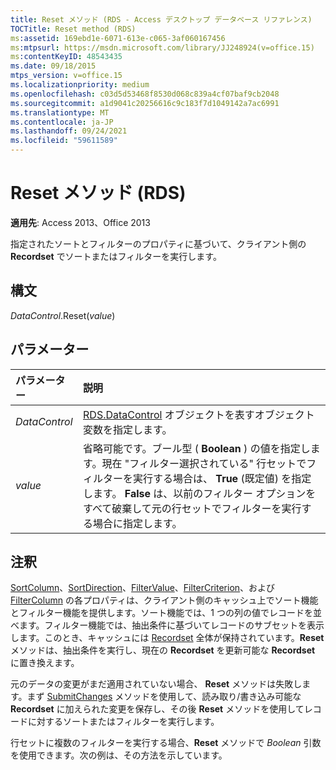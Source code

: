 ```yaml
---
title: Reset メソッド (RDS - Access デスクトップ データベース リファレンス)
TOCTitle: Reset method (RDS)
ms:assetid: 169ebd1e-6071-613e-c065-3af060167456
ms:mtpsurl: https://msdn.microsoft.com/library/JJ248924(v=office.15)
ms:contentKeyID: 48543435
ms.date: 09/18/2015
mtps_version: v=office.15
ms.localizationpriority: medium
ms.openlocfilehash: c03d5d53468f8530d068c839a4cf07baf9cb2048
ms.sourcegitcommit: a1d9041c20256616c9c183f7d1049142a7ac6991
ms.translationtype: MT
ms.contentlocale: ja-JP
ms.lasthandoff: 09/24/2021
ms.locfileid: "59611589"
---
```

# <a name="reset-method-rds"></a>Reset メソッド (RDS)

**適用先**: Access 2013、Office 2013

指定されたソートとフィルターのプロパティに基づいて、クライアント側の **Recordset** でソートまたはフィルターを実行します。

## <a name="syntax"></a>構文

*DataControl*.Reset(*value*)

## <a name="parameters"></a>パラメーター

|パラメーター|説明|
|:--------|:----------|
|*DataControl* |[RDS.DataControl](datacontrol-object-rds.md) オブジェクトを表すオブジェクト変数を指定します。|
|*value* |省略可能です。ブール型 ( **Boolean** ) の値を指定します。現在 "フィルター選択されている" 行セットでフィルターを実行する場合は、 **True** (既定値) を指定します。 **False** は、以前のフィルター オプションをすべて破棄して元の行セットでフィルターを実行する場合に指定します。|

## <a name="remarks"></a>注釈

[SortColumn](sortcolumn-property-rds.md)、[SortDirection](sortdirection-property-rds.md)、[FilterValue](filtervalue-property-rds.md)、[FilterCriterion](filtercriterion-property-rds.md)、および [FilterColumn](filtercolumn-property-rds.md) の各プロパティは、クライアント側のキャッシュ上でソート機能とフィルター機能を提供します。ソート機能では、1 つの列の値でレコードを並べます。フィルター機能では、抽出条件に基づいてレコードのサブセットを表示します。このとき、キャッシュには [Recordset](recordset-object-ado.md) 全体が保持されています。**Reset** メソッドは、抽出条件を実行し、現在の **Recordset** を更新可能な **Recordset** に置き換えます。

元のデータの変更がまだ適用されていない場合、 **Reset** メソッドは失敗します。まず [SubmitChanges](submitchanges-method-rds.md) メソッドを使用して、読み取り/書き込み可能な **Recordset** に加えられた変更を保存し、その後 **Reset** メソッドを使用してレコードに対するソートまたはフィルターを実行します。

行セットに複数のフィルターを実行する場合、**Reset** メソッドで *Boolean* 引数を使用できます。次の例は、その方法を示しています。

